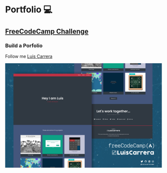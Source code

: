 # Portfolio 💻
## [FreeCodeCamp Challenge](https://www.freecodecamp.org/learn/responsive-web-design/responsive-web-design-projects/build-a-personal-portfolio-webpage)
### Build a Porfolio
Follow me [Luis Carrera](https://linktr.ee/luiscarreramv)

![Portfolio](portfolio.jpg)
